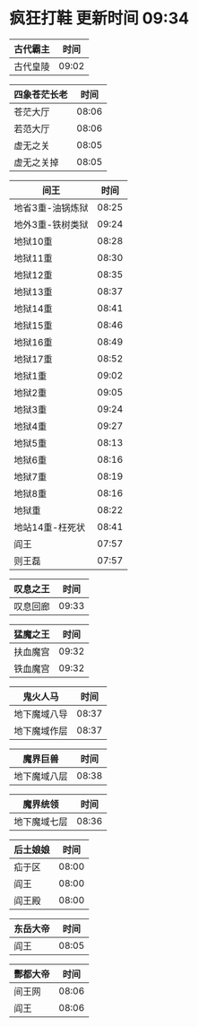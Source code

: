 # 疯狂打鞋 更新时间 09:34

| 古代霸主   | 时间    |
|--------|-------|
| 古代皇陵 | 09:02 |

| 四象苍茫长老   | 时间    |
|--------|-------|
| 苍茫大厅 | 08:06 |
| 若范大厅 | 08:06 |
| 虚无之关 | 08:05 |
| 虚无之关掉 | 08:05 |

| 间王   | 时间    |
|--------|-------|
| 地省3重-油锅炼狱 | 08:25 |
| 地外3重-铁树类狱 | 09:24 |
| 地狱10重 | 08:28 |
| 地狱11重 | 08:30 |
| 地狱12重 | 08:35 |
| 地狱13重 | 08:37 |
| 地狱14重 | 08:41 |
| 地狱15重 | 08:46 |
| 地狱16重 | 08:49 |
| 地狱17重 | 08:52 |
| 地狱1重 | 09:02 |
| 地狱2重 | 09:05 |
| 地狱3重 | 09:24 |
| 地狱4重 | 09:27 |
| 地狱5重 | 08:13 |
| 地狱6重 | 08:16 |
| 地狱7重 | 08:19 |
| 地狱8重 | 08:16 |
| 地狱重 | 08:22 |
| 地站14重-枉死状 | 08:41 |
| 阎王 | 07:57 |
| 则王磊 | 07:57 |

| 叹息之王   | 时间    |
|--------|-------|
| 叹息回廊 | 09:33 |

| 猛魔之王   | 时间    |
|--------|-------|
| 扶血魔宫 | 09:32 |
| 铁血魔宫 | 09:32 |

| 鬼火人马   | 时间    |
|--------|-------|
| 地下魔域八导 | 08:37 |
| 地下魔域作层 | 08:37 |

| 魔界巨兽   | 时间    |
|--------|-------|
| 地下魔域八层 | 08:38 |

| 魔界统领   | 时间    |
|--------|-------|
| 地下魔域七层 | 08:36 |

| 后土娘娘   | 时间    |
|--------|-------|
| 疝于区 | 08:00 |
| 阎王 | 08:00 |
| 阎王殿 | 08:00 |

| 东岳大帝   | 时间    |
|--------|-------|
| 阎王 | 08:05 |

| 酆都大帝   | 时间    |
|--------|-------|
| 间王网 | 08:06 |
| 阎王 | 08:06 |